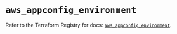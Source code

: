 # `aws_appconfig_environment`

Refer to the Terraform Registry for docs: [`aws_appconfig_environment`](https://registry.terraform.io/providers/hashicorp/aws/6.10.0/docs/resources/appconfig_environment).
